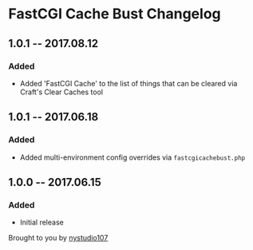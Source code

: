 # FastCGI Cache Bust Changelog

## 1.0.1 -- 2017.08.12
### Added
* Added 'FastCGI Cache' to the list of things that can be cleared via Craft's Clear Caches tool

## 1.0.1 -- 2017.06.18
### Added
* Added multi-environment config overrides via `fastcgicachebust.php`

## 1.0.0 -- 2017.06.15
### Added
* Initial release

Brought to you by [nystudio107](https://nystudio107.com)
